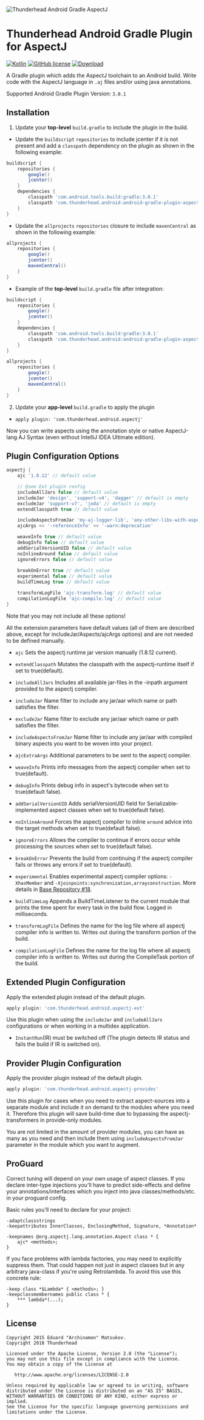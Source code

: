 ![Thunderhead Android Gradle AspectJ](https://www.thunderhead.com/uploads/2015/07/Thunderhead_LogoIcon_Aubergine.png "Thunderhead")

# Thunderhead Android Gradle Plugin for AspectJ

[![Kotlin](https://img.shields.io/badge/Kotlin-1.1.51-blue.svg)](http://kotlinlang.org) 
[![GitHub license](https://img.shields.io/badge/license-Apache%20License%202.0-blue.svg?style=flat)](http://www.apache.org/licenses/LICENSE-2.0)
[![Download](https://api.bintray.com/packages/thunderheadone/Android/android-gradle-plugin-aspectj/images/download.svg) ](https://bintray.com/thunderheadone/Android/android-gradle-plugin-aspectj/_latestVersion) 

A Gradle plugin which adds the AspectJ toolchain to an Android build.
Write code with the AspectJ language in `.aj` files and/or using java annotations.

Supported Android Gradle Plugin Version: `3.0.1`

## Installation
1. Update your **top-level** `build.gradle` to include the plugin in the build.
+ Update the `buildscript` `repositories` to include jcenter if it is not present 
and add a `classpath` dependency on the plugin as shown in the following example:
``` groovy
buildscript {
    repositories {
        google()
        jcenter()
    }
    dependencies {
        classpath 'com.android.tools.build:gradle:3.0.1'
        classpath 'com.thunderhead.android:android-gradle-plugin-aspectj:4.0.1'
    }
}
```
+ Update the `allprojects` `repositories` closure to include `mavenCentral` as shown in the following example:
``` groovy
allprojects {
    repositories {
        google()
        jcenter()
        mavenCentral()
    }
}
```
+ Example of the **top-level** `build.gradle` file after integration:
``` gradle
buildscript {
    repositories {
        google()
        jcenter()
    }
    dependencies {
        classpath 'com.android.tools.build:gradle:3.0.1'
        classpath 'com.thunderhead.android:android-gradle-plugin-aspectj:4.0.1'
    }
}

allprojects {
    repositories {
        google()
        jcenter()
        mavenCentral()
    }
}
```
2. Update your **app-level** `build.gradle` to apply the plugin
+ `apply plugin: 'com.thunderhead.android.aspectj'`


Now you can write aspects using the annotation style or native AspectJ-lang AJ Syntax (even without IntelliJ IDEA Ultimate edition).

## Plugin Configuration Options

```groovy
aspectj {
    ajc '1.8.12' // default value

    // @see Ext plugin config
    includeAllJars false // default value
    includeJar 'design', 'support-v4', 'dagger' // default is empty
    excludeJar 'support-v7', 'joda' // default is empty
    extendClasspath true // default value

    includeAspectsFromJar 'my-aj-logger-lib', 'any-other-libs-with-aspects'  // default is empty
    ajcArgs << '-referenceInfo' << '-warn:deprecation'

    weaveInfo true // default value
    debugInfo false // default value
    addSerialVersionUID false // default value
    noInlineAround false // default value
    ignoreErrors false // default value
    
    breakOnError true // default value
    experimental false // default value
    buildTimeLog true // default value

    transformLogFile 'ajc-transform.log' // default value
    compilationLogFile 'ajc-compile.log' // default value
}
```
Note that you may not include all these options!

All the extension parameters have default values (all of them are described above, except for includeJar/Aspects/ajcArgs options)
and are not needed to be defined manually.

+ `ajc` Sets the aspectj runtime jar version manually (1.8.12 current).
+ `extendClasspath` Mutates the classpath with the aspectj-runtime itself if set to true(default).

+ `includeAllJars` Includes all available jar-files in the -inpath argument provided to the aspectj compiler.
+ `includeJar` Name filter to include any jar/aar which name or path satisfies the filter.
+ `excludeJar` Name filter to exclude any jar/aar which name or path satisfies the filter.
+ `includeAspectsFromJar` Name filter to include any jar/aar with compiled binary aspects you want to be woven into your project.
+ `ajcExtraArgs` Additional parameters to be sent to the aspectj compiler.

+ `weaveInfo` Prints info messages from the aspectj compiler when set to true(default).
+ `debugInfo` Prints debug info in aspect's bytecode when set to true(default false).
+ `addSerialVersionUID` Adds serialVersionUID field for Serializable-implemented aspect classes when set to true(default false).
+ `noInlineAround` Forces the aspectj compiler to inline `around` advice into the target methods when set to true(default false).
+ `ignoreErrors` Allows the compiler to continue if errors occur while processing the sources when set to true(default false).

+ `breakOnError` Prevents the build from continuing if the aspectj compiler fails or throws any errors if set to true(default).
+ `experimental` Enables experimental aspectj compiler options: `-XhasMember` and `-Xjoinpoints:synchronization,arrayconstruction`. 
More details in <a href="https://github.com/Archinamon/GradleAspectJ-Android/issues/18" target="_blank">Base Repository #18</a>.

+ `buildTimeLog` Appends a BuildTimeListener to the current module that prints the time spent for every task in the build flow.
 Logged in milliseconds.

+ `transformLogFile` Defines the name for the log file where all aspectj compiler info is written to. 
Writes out during the transform portion of the build.
+ `compilationLogFile` Defines the name for the log file where all aspectj compiler info is written to.
Writes out during the CompileTask portion of the build.

## Extended Plugin Configuration

Apply the extended plugin instead of the default plugin.
```groovy
apply plugin: 'com.thunderhead.android.aspectj-ext'
```

Use this plugin when using the `includeJar` and `includeAllJars` configurations or when working in a multidex application.
+ `InstantRun`(IR) must be switched off (The plugin detects IR status and fails the build if IR is switched on).

## Provider Plugin Configuration

Apply the provider plugin instead of the default plugin.
```groovy
apply plugin: 'com.thunderhead.android.aspectj-provides'
```

Use this plugin for cases when you need to extract aspect-sources into a separate module and include it on demand to the modules where you need it.
Therefore this plugin will save build-time due to bypassing the aspectj-transformers in provide-only modules.

You are not limited in the amount of provider modules, you can have as many as you need 
and then include them using `includeAspectsFromJar` parameter in the module which you want to augment.

## ProGuard

Correct tuning will depend on your own usage of aspect classes. 
If you declare inter-type injections you'll have to predict side-effects 
and define your annotations/interfaces which you inject into java classes/methods/etc. in your proguard config.

Basic rules you'll need to declare for your project:
```
-adaptclassstrings
-keepattributes InnerClasses, EnclosingMethod, Signature, *Annotation*

-keepnames @org.aspectj.lang.annotation.Aspect class * {
    ajc* <methods>;
}
```

If you face problems with lambda factories, you may need to explicitly suppress them. 
That could happen not just in aspect classes but in any arbitrary java-class if you're using Retrolambda.
To avoid this use this concrete rule:
```
-keep class *$Lambda* { <methods>; }
-keepclassmembernames public class * {
    *** lambda*(...);
}
```

## License

    Copyright 2015 Eduard "Archinamon" Matsukov.
    Copyright 2018 Thunderhead

    Licensed under the Apache License, Version 2.0 (the "License");
    you may not use this file except in compliance with the License.
    You may obtain a copy of the License at

       http://www.apache.org/licenses/LICENSE-2.0

    Unless required by applicable law or agreed to in writing, software
    distributed under the License is distributed on an "AS IS" BASIS,
    WITHOUT WARRANTIES OR CONDITIONS OF ANY KIND, either express or implied.
    See the License for the specific language governing permissions and
    limitations under the License.
